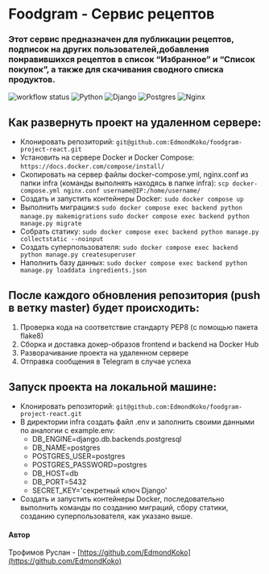 # Foodgram - Сервис рецептов

### Этот сервис предназначен для публикации рецептов, подписок на других пользователей,добавления понравившихся рецептов в список “Избранное” и “Список покупок”, а также для скачивания сводного списка продуктов.

![workflow status](https://github.com/EdmondKoko/foodgram-project-react/actions/workflows/foodgram-workflow.yml/badge.svg)
![Python](https://img.shields.io/badge/Python-3.10-blue?style=for-the-badge&logo=python&logoColor=yellow)
![Django](https://img.shields.io/badge/Django-3.2.18-red?style=for-the-badge&logo=django&logoColor=blue)
![Postgres](https://img.shields.io/badge/Postgres-13.0-blueviolet?style=for-the-badge&logo=postgresql&logoColor=yellow)
![Nginx](https://img.shields.io/badge/NGINX-1.21.3-orange?style=for-the-badge&logo=nginx&logoColor=green)


## Как развернуть проект на удаленном сервере:
 - Клонировать репозиторий:
```git@github.com:EdmondKoko/foodgram-project-react.git```
 - Установить на сервере Docker и Docker Compose:
```https://docs.docker.com/compose/install/```
 - Скопировать на сервер файлы docker-compose.yml, nginx.conf из папки infra (команды выполнять находясь в папке infra):
```scp docker-compose.yml nginx.conf username@IP:/home/username/```
 - Создать и запустить контейнеры Docker:
```sudo docker compose up```
 - Выполнить миграции:s
```sudo docker compose exec backend python manage.py makemigrations```
```sudo docker compose exec backend python manage.py migrate```
 - Собрать статику:
```sudo docker compose exec backend python manage.py collectstatic --noinput```
 - Создать суперпользователя:
```sudo docker compose exec backend python manage.py createsuperuser```
 - Наполнить базу данных:
```sudo docker compose exec backend python manage.py loaddata ingredients.json```

## После каждого обновления репозитория (push в ветку master) будет происходить:
1. Проверка кода на соответствие стандарту PEP8 (с помощью пакета flake8)
2. Сборка и доставка докер-образов frontend и backend на Docker Hub
3. Разворачивание проекта на удаленном сервере
4. Отправка сообщения в Telegram в случае успеха

## Запуск проекта на локальной машине:
- Клонировать репозиторий:
```git@github.com:EdmondKoko/foodgram-project-react.git```
- В директории infra создать файл .env и заполнить своими данными по аналогии с example.env:
  - DB_ENGINE=django.db.backends.postgresql
  - DB_NAME=postgres
  - POSTGRES_USER=postgres
  - POSTGRES_PASSWORD=postgres
  - DB_HOST=db
  - DB_PORT=5432
  - SECRET_KEY='секретный ключ Django'
- Создать и запустить контейнеры Docker, последовательно выполнить команды по созданию миграций, сбору статики, созданию суперпользователя, как указано выше.

#### Автор 
 
Трофимов Руслан - [https://github.com/EdmondKoko](https://github.com/EdmondKoko)
